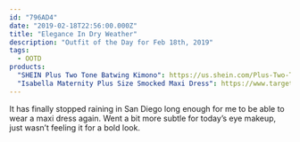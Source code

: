 ```yaml
---
id: "796AD4"
date: "2019-02-18T22:56:00.000Z"
title: "Elegance In Dry Weather"
description: "Outfit of the Day for Feb 18th, 2019"
tags:
  - OOTD
products:
  "SHEIN Plus Two Tone Batwing Kimono": https://us.shein.com/Plus-Two-Tone-Batwing-Kimono-p-536991-cat-2050.html
  "Isabella Maternity Plus Size Smocked Maxi Dress": https://www.target.com/p/maternity-plus-size-smocked-maxi-dress-isabel-maternity-by-ingrid-isabel-153-black/-/A-53417205
---
```

It has finally stopped raining in San Diego long enough for me to be able to wear a maxi dress again. Went a bit more subtle for today’s eye makeup, just wasn’t feeling it for a bold look.

